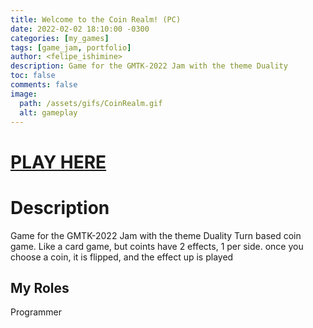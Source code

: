 ```yaml
---
title: Welcome to the Coin Realm! (PC)
date: 2022-02-02 18:10:00 -0300
categories: [my_games]
tags: [game_jam, portfolio]
author: <felipe_ishimine>
description: Game for the GMTK-2022 Jam with the theme Duality  
toc: false
comments: false
image:
  path: /assets/gifs/CoinRealm.gif
  alt: gameplay  
---
```




# [PLAY HERE](https://mk2828.itch.io/the-coin-realm)


# Description
Game for the GMTK-2022 Jam with the theme Duality
Turn based coin game. Like a card game, but coints have 2 effects, 1 per side. once you choose a coin, it is flipped, and the effect up is played


## My Roles
Programmer